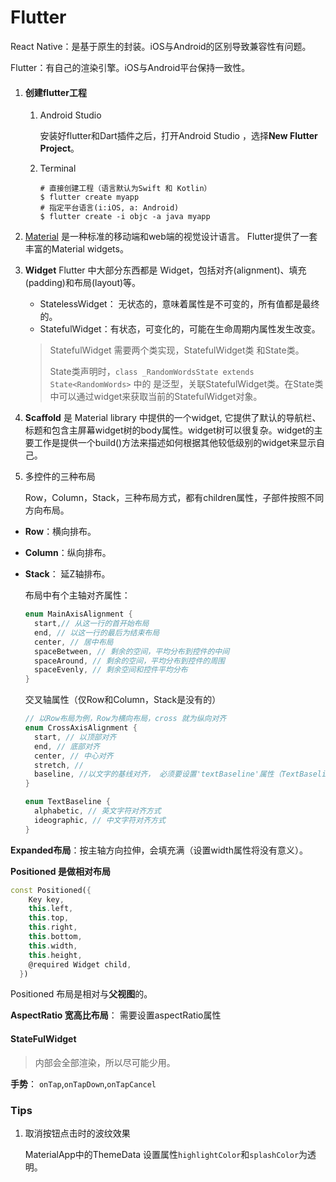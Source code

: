 # Flutter

React Native：是基于原生的封装。iOS与Android的区别导致兼容性有问题。

Flutter：有自己的渲染引擎。iOS与Android平台保持一致性。

1. #### 创建flutter工程

   1. Android Studio

      安装好flutter和Dart插件之后，打开Android Studio ，选择**New Flutter Project**。

   2. Terminal

      ```shell
      # 直接创建工程（语言默认为Swift 和 Kotlin）
      $ flutter create myapp
      # 指定平台语言(i:iOS, a: Android)
      $ flutter create -i objc -a java myapp
      ```



1. [Material](https://material.io/guidelines/) 是一种标准的移动端和web端的视觉设计语言。 Flutter提供了一套丰富的Material widgets。

2. **Widget** Flutter 中大部分东西都是 Widget，包括对齐(alignment)、填充(padding)和布局(layout)等。

   * StatelessWidget： 无状态的，意味着属性是不可变的，所有值都是最终的。
   * StatefulWidget：有状态，可变化的，可能在生命周期内属性发生改变。

   > StatefulWidget 需要两个类实现，StatefulWidget类 和State类。
   >
   > State类声明时，`class _RandomWordsState extends State<RandomWords>` 中的 <RandomWords> 是泛型，关联StatefulWidget类。在State类中可以通过widget来获取当前的StatefulWidget对象。

3. **Scaffold** 是 Material library 中提供的一个widget, 它提供了默认的导航栏、标题和包含主屏幕widget树的body属性。widget树可以很复杂。widget的主要工作是提供一个build()方法来描述如何根据其他较低级别的widget来显示自己。

4. 多控件的三种布局

   Row，Column，Stack，三种布局方式，都有children属性，子部件按照不同方向布局。

* **Row**：横向排布。

* **Column**：纵向排布。

* **Stack**： 延Z轴排布。

  布局中有个主轴对齐属性：

  ```dart
  enum MainAxisAlignment {
    start,// 从这一行的首开始布局
    end, // 以这一行的最后为结束布局
    center, // 居中布局
    spaceBetween, // 剩余的空间，平均分布到控件的中间
    spaceAround, // 剩余的空间，平均分布到控件的周围
    spaceEvenly, // 剩余空间和控件平均分布
  }
  ```

  交叉轴属性（仅Row和Column，Stack是没有的）

  ```dart
  // 以Row布局为例，Row为横向布局，cross 就为纵向对齐
  enum CrossAxisAlignment {
    start, // 以顶部对齐
    end, // 底部对齐
    center, // 中心对齐
    stretch, // 
    baseline, //以文字的基线对齐， 必须要设置'textBaseline'属性（TextBaseline），否则报错
  }
  
  enum TextBaseline {
    alphabetic, // 英文字符对齐方式
    ideographic, // 中文字符对齐方式
  }
  ```



**Expanded布局**：按主轴方向拉伸，会填充满（设置width属性将没有意义）。

**Positioned 是做相对布局**

```dart
const Positioned({
    Key key,
    this.left,
    this.top,
    this.right,
    this.bottom,
    this.width,
    this.height,
    @required Widget child,
  })
```

Positioned 布局是相对与**父视图**的。

**AspectRatio 宽高比布局**： 需要设置aspectRatio属性



#### **StateFulWidget**

> 内部会全部渲染，所以尽可能少用。



**手势**： `onTap`,`onTapDown`,`onTapCancel`



### Tips

1. 取消按钮点击时的波纹效果

   MaterialApp中的ThemeData 设置属性`highlightColor`和`splashColor`为透明。
